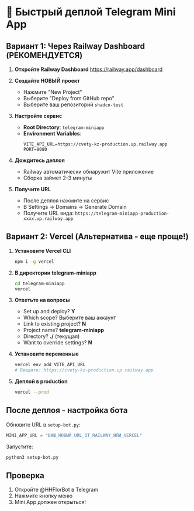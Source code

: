 # 🚀 Быстрый деплой Telegram Mini App

## Вариант 1: Через Railway Dashboard (РЕКОМЕНДУЕТСЯ)

1. **Откройте Railway Dashboard**
   https://railway.app/dashboard

2. **Создайте НОВЫЙ проект**
   - Нажмите "New Project"
   - Выберите "Deploy from GitHub repo"
   - Выберите ваш репозиторий `shadcn-test`

3. **Настройте сервис**
   - **Root Directory**: `telegram-miniapp`
   - **Environment Variables**:
     ```
     VITE_API_URL=https://cvety-kz-production.up.railway.app
     PORT=8080
     ```

4. **Дождитесь деплоя**
   - Railway автоматически обнаружит Vite приложение
   - Сборка займет 2-3 минуты

5. **Получите URL**
   - После деплоя нажмите на сервис
   - В Settings → Domains → Generate Domain
   - Получите URL вида: `https://telegram-miniapp-production-xxxx.up.railway.app`

## Вариант 2: Vercel (Альтернатива - еще проще!)

1. **Установите Vercel CLI**
   ```bash
   npm i -g vercel
   ```

2. **В директории telegram-miniapp**
   ```bash
   cd telegram-miniapp
   vercel
   ```

3. **Ответьте на вопросы**
   - Set up and deploy? **Y**
   - Which scope? Выберите ваш аккаунт
   - Link to existing project? **N**
   - Project name? **telegram-miniapp**
   - Directory? **./** (текущая)
   - Want to override settings? **N**

4. **Установите переменные**
   ```bash
   vercel env add VITE_API_URL
   # Введите: https://cvety-kz-production.up.railway.app
   ```

5. **Деплой в production**
   ```bash
   vercel --prod
   ```

## После деплоя - настройка бота

Обновите URL в `setup-bot.py`:
```python
MINI_APP_URL = "ВАШ_НОВЫЙ_URL_ОТ_RAILWAY_ИЛИ_VERCEL"
```

Запустите:
```bash
python3 setup-bot.py
```

## Проверка
1. Откройте @HHFlorBot в Telegram
2. Нажмите кнопку меню
3. Mini App должен открыться!